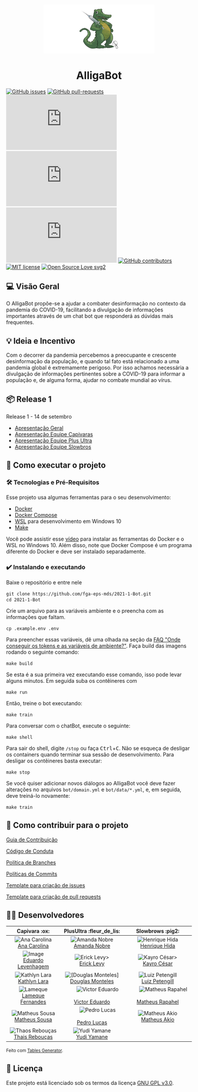 
<p align="center">
  <img width="300" src="docs/assets/img/logo.png">
</p>
<h1 align="center">AlligaBot</h1>

 [![GitHub issues](https://badgen.net/github/issues/Naereen/Strapdown.js/)](https://github.com/fga-eps-mds/2021-1-Bot/issues) 
 [![GitHub pull-requests](https://img.shields.io/github/issues-pr/Naereen/StrapDown.js.svg)](https://github.com/fga-eps-mds/2021-1-Bot/pulls)
 [![GitHub commits](https://badgen.net/github/commits/Naereen/Strapdown.js)](https://github.com/fga-eps-mds/2021-1-Bot/graphs/commit-activity)
 [![GitHub branches](https://badgen.net/github/branches/Naereen/Strapdown.js)](https://github.com/fga-eps-mds/2021-1-Bot/branches)
 [![Only 32 Kb](https://badge-size.herokuapp.com/Naereen/StrapDown.js/master/strapdown.min.js)](https://github.com/fga-eps-mds/2021-1-Bot/tree/main)
 [![GitHub contributors](https://img.shields.io/github/contributors/Naereen/badges.svg)](https://github.com/fga-eps-mds/2021-1-Bot/graphs/contributors)
[![MIT license](https://img.shields.io/badge/License-MIT-blue.svg)](https://github.com/fga-eps-mds/2021-1-Bot/blob/main/LICENSE)
[![Open Source Love svg2](https://badges.frapsoft.com/os/v2/open-source.svg?v=103)](https://github.com/ellerbrock/open-source-badges/)


## 💻 Visão Geral
O AlligaBot propõe-se a ajudar a combater desinformação
no contexto da pandemia do COVID-19, facilitando a  divulgação 
de informações importantes através de um chat bot que responderá as dúvidas
mais frequentes.
	

## 💡 Ideia e Incentivo
Com o decorrer da pandemia percebemos a preocupante e crescente desinformação da
população, e quando tal fato está relacionado a uma pandemia global é 
extremamente perigoso. Por isso achamos necessária a divulgação de informações 
pertinentes sobre a COVID-19 para informar a população e, de alguma forma, 
ajudar no combate mundial ao vírus.

<!-- ## ⚙️ Funcionalidades
- [x] Checkbox:
  - [x] Sub-Checkbox
    - Tópico 1
    - Tópico 2 -->

 ## 📦 Release 1
  Release 1 - 14 de setembro
  - [Apresentação Geral](https://youtu.be/S_MtOdIb13s)
  - [Apresentação Equipe Capivaras](https://www.youtube.com/watch?v=TWQMUeZd9EY)
  - [Apresentação Equipe Plus Ultra](https://www.youtube.com/watch?v=5FDRdg9cj_k)
  - [Apresentação Equipe Slowbros](https://www.youtube.com/watch?v=mxh4G5HwLlE)
  
<!--  Release 2 - 26 de outubto -->

## 🚀 Como executar o projeto
### 🛠 Tecnologias e Pré-Requisitos
Esse projeto usa algumas ferramentas para o seu desenvolvimento:
- [Docker](https://docs.docker.com/get-docker/)
- [Docker Compose](https://docs.docker.com/compose/install/)
- [WSL](https://docs.microsoft.com/pt-br/windows/wsl/install-win10) para 
desenvolvimento em Windows 10
- [Make](https://www.gnu.org/software/make/)

Você pode assistir esse [vídeo](https://www.youtube.com/watch?v=oQ08ZaOAiGU)
para instalar as ferramentas do Docker e o WSL no Windows 10. Além disso, note
que Docker Compose é um programa diferente do Docker e deve ser instalado 
separadamente.

### ✔️ Instalando e executando
Baixe o repositório e entre nele

    git clone https://github.com/fga-eps-mds/2021-1-Bot.git
    cd 2021-1-Bot

Crie um arquivo para as variáveis ambiente e o preencha com as
informações que faltam.

    cp .example.env .env

Para preencher essas variáveis, dê uma olhada na seção da 
[FAQ "Onde conseguir os tokens e as variáveis de ambiente?"](docs/2021-09-16-faq.md).
Faça build das imagens rodando o seguinte comando:

    make build 

Se esta é a sua primeira vez executando esse comando, isso pode levar 
alguns minutos. Em seguida suba os contêineres com

    make run

Então, treine o bot executando:

    make train


Para conversar com o chatBot, execute o seguinte:

    make shell

Para sair do shell, digite `/stop` ou faça <kbd>Ctrl</kbd>+<kbd>C</kbd>.
Não se esqueça de desligar os containers quando terminar sua sessão de
desenvolvimento. Para desligar os contêineres basta executar:

    make stop

Se você quiser adicionar novos diálogos ao AlligaBot você deve fazer alterações 
no arquivos `bot/domain.yml` e `bot/data/*.yml`, e, em seguida, deve treiná-lo
novamente:

    make train


## 🤝 Como contribuir para o projeto

[Guia de Contribuição](docs/CONTRIBUTING.md)

[Código de Conduta](docs/CODE_OF_CONDUCT.md)

[Política de Branches](docs/politicas/branches.md)

[Políticas de Commits](docs/politicas/commits.md)

[Template para criação de issues](.github/ISSUE_TEMPLATE/custom.md)

[Template para criação de pull requests](.github/pull_request_template.md)

## 👨‍💻 Desenvolvedores
<table class="tg">
<thead>
  <tr>
    <th class="tg-uzvj">Capivara :ox:</th>
    <th class="tg-uzvj">PlusUltra :fleur_de_lis:</th>
    <th class="tg-uzvj">Slowbrows :pig2:</th>
  </tr>
</thead>
<tbody>
  <tr>
    <td class="tg" style="text-align:center;">        <img src="https://avatars.githubusercontent.com/u/49570180?v=4&s=45" alt="Ana Carolina" width="45" height="45">       <br><a href="https://github.com/AnaCarolinaRodriguesLeite" target="_blank" rel="noopener noreferrer"> Ana Carolina </a></td>
    <td class="tg" style="text-align:center;">        <img src="https://avatars.githubusercontent.com/u/44625056?v=4&s=45" alt="Amanda Nobre" width="45" height="45">        <br><a href="https://github.com/AmandaNbr" target="_blank" rel="noopener noreferrer">Amanda Nobre</a></td>
    <td class="tg" style="text-align:center;">        <img src="https://avatars.githubusercontent.com/u/78568172?v=4&s=45" alt="Henrique Hida" width="45" height="45">        <br><a href="https://github.com/HenriqueHida" target="_blank" rel="noopener noreferrer">Henrique Hida</a></td>
  </tr>
  <tr>
    <td class="tg" style="text-align:center;">        <img src="https://avatars.githubusercontent.com/u/36899389?v=4&s=45" alt="Image" width="45" height="45">        <br><a href="https://github.com/MegahNevel" target="_blank" rel="noopener noreferrer"> Eduardo Levenhagem</a></td>
    <td class="tg" style="text-align:center;">&nbsp;&nbsp;&nbsp;&nbsp;&nbsp;&nbsp;&nbsp;&nbsp;<img src="https://avatars.githubusercontent.com/u/48847770?v=4&s=45" alt="Erick Levy>">&nbsp;&nbsp;&nbsp;&nbsp;&nbsp;&nbsp;&nbsp;&nbsp;<br><a href="https://github.com/Ericklevy">Erick Levy</a></td>
    <td class="tg" style="text-align:center;">&nbsp;&nbsp;&nbsp;&nbsp;&nbsp;&nbsp;&nbsp;&nbsp;<img src="https://avatars.githubusercontent.com/u/39713656?v=4&s=45" alt="Kayro César>">&nbsp;&nbsp;&nbsp;&nbsp;&nbsp;&nbsp;&nbsp;&nbsp;<br><a href="https://github.com/kayrocesar">Kayro César</a></td>
  </tr>
  <tr>
    <td class="tg" style="text-align:center;">        <img src="https://avatars.githubusercontent.com/u/52364259?v=4&s=45" alt="Kathlyn Lara" width="45" height="45">        <br><a href="https://github.com/klmurussi" target="_blank" rel="noopener noreferrer"> Kathlyn Lara</a></td>
    <td class="tg" style="text-align:center;">        <img src="https://avatars.githubusercontent.com/u/54580766?v=4&s=45" alt="[Douglas Monteles]" width="45" height="45">        <br><a href="https://github.com/DouglasMonteles" target="_blank" rel="noopener noreferrer">Douglas Monteles</a></td>
    <td class="tg" style="text-align:center;">&nbsp;&nbsp;&nbsp;&nbsp;&nbsp;&nbsp;&nbsp;&nbsp;<img src="https://avatars.githubusercontent.com/u/44177946?v=4&s=45" alt="Luiz Petengill">&nbsp;&nbsp;&nbsp;&nbsp;&nbsp;&nbsp;&nbsp;&nbsp;<br><a href="https://github.com/LuizPettengill">Luiz Petengill</a></td>
  </tr>
  <tr>
    <td class="tg" style="text-align:center;">        <img src="https://avatars.githubusercontent.com/u/79016306?v=4&s=45" alt="Lameque" width="45" height="45">        <br><a href="https://github.com/LamequeFernandes" target="_blank" rel="noopener noreferrer">Lameque Fernandes </a></td>
    <td class="tg" style="text-align:center;">&nbsp;&nbsp;&nbsp;&nbsp;&nbsp;&nbsp;&nbsp;&nbsp;<img src="https://avatars.githubusercontent.com/u/78758172?v=4&s=45" alt="Victor Eduardo">&nbsp;&nbsp;&nbsp;&nbsp;&nbsp;&nbsp;&nbsp;&nbsp;<br><a href="https://github.com/victorear05">Victor Eduardo</a></td>
    <td class="tg" style="text-align:center;">&nbsp;&nbsp;&nbsp;&nbsp;&nbsp;&nbsp;&nbsp;&nbsp;<img src="https://avatars.githubusercontent.com/u/53947083?v=4&s=45" alt="Matheus Rapahel">&nbsp;&nbsp;&nbsp;&nbsp;&nbsp;&nbsp;&nbsp;&nbsp;<br><a href="https://github.com/matheusrazor">Matheus Rapahel</a></td>
  </tr>
  <tr>
    <td class="tg" style="text-align:center;">        <img src="https://avatars.githubusercontent.com/u/54778783?v=4&s=45" alt="Matheus Sousa" width="45" height="45">        <br><a href="https://github.com/gatotabaco" target="_blank" rel="noopener noreferrer">Matheus Sousa</a></td>
    <td class="tg" style="text-align:center;">&nbsp;&nbsp;&nbsp;&nbsp;&nbsp;&nbsp;&nbsp;&nbsp;<img src="https://avatars.githubusercontent.com/u/85000470?v=4&s=45" alt="Pedro Lucas">&nbsp;&nbsp;&nbsp;&nbsp;&nbsp;&nbsp;&nbsp;&nbsp;<br><a href="https://github.com/PedroLSF">Pedro Lucas</a></td>
    <td class="tg" style="text-align:center;">&nbsp;&nbsp;&nbsp;&nbsp;&nbsp;&nbsp;&nbsp;&nbsp;<img src="https://avatars.githubusercontent.com/u/73257118?v=4&s=45" alt="Matheus Akio">&nbsp;&nbsp;&nbsp;&nbsp;&nbsp;&nbsp;&nbsp;&nbsp;<br><a href="https://github.com/matheusakio">Matheus Akio</a></td>
  </tr>
  <tr>
    <td class="tg" style="text-align:center;">        <img src="https://avatars.githubusercontent.com/u/35047444?v=4&s=45" alt="Thaos Rebouças" width="45" height="45">        <br><a href="https://github.com/Thais-ra" target="_blank" rel="noopener noreferrer">Thais Rebouças</a></td>
    <td class="tg" style="text-align:center;">        <img src="https://avatars.githubusercontent.com/u/37981839?s=45&v=4" alt="Yudi Yamane" width="45" height="45">        <br><a href="https://github.com/yudi-azvd" target="_blank" rel="noopener noreferrer">Yudi Yamane</a></td>
    <td class="tg" style="text-align:center;"></td>
  </tr>
</tbody>
</table>
<small>Feito com <a href="https://www.tablesgenerator.com/html_tables">
  Tables Generator</a>.
</small>

## 📝 Licença
Este projeto está licenciado sob os termos da licença 
[GNU GPL v3.0](./LICENSE).

